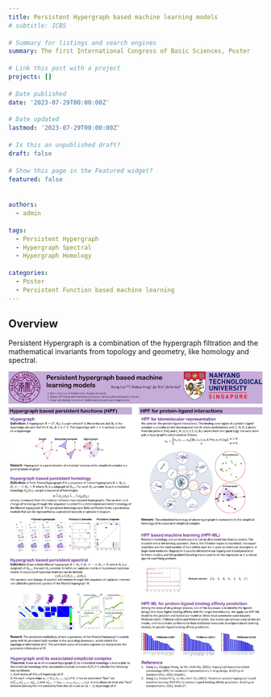 ```yaml
---
title: Persistent Hypergraph based machine learning models
# subtitle: ICBS

# Summary for listings and search engines
summary: The first International Congress of Basic Sciences, Poster

# Link this post with a project
projects: []

# Date published
date: '2023-07-29T00:00:00Z'

# Date updated
lastmod: '2023-07-29T00:00:00Z'

# Is this an unpublished draft?
draft: false

# Show this page in the Featured widget?
featured: false


authors:
  - admin

tags:
  - Persistent Hypergraph
  - Hypergraph Spectral
  - Hypergraph Homology

categories:
  - Poster
  - Persistent Function based machine learning
---
```




## Overview
Persistent Hypergraph is a combination of the hypergraph filtration and the mathematical invariants from topology and geometry, like homology and spectral.

![image](PersistentHypergraph.jpg) 
